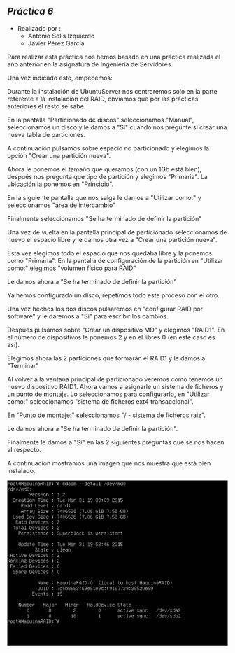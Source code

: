 ## *Práctica 6* 
- Realizado por : 
   + Antonio Solís Izquierdo
   + Javier Pérez García

Para realizar esta práctica nos hemos basado en una práctica realizada el año anterior en la asignatura de Ingeniería de Servidores.

Una vez indicado esto, empecemos:

Durante la instalación de UbuntuServer nos centraremos solo en la parte referente a la instalación del RAID, obviamos que por las prácticas anteriores el resto se sabe.

En la pantalla "Particionado de discos" seleccionamos "Manual", seleccionamos un disco y le damos a "Sí" cuando nos pregunte si crear una nueva tabla de particiones. 

A continuación pulsamos sobre espacio no particionado y elegimos la opción "Crear una partición nueva".

Ahora le ponemos el tamaño que queramos (con un 1Gb está bien), después nos pregunta que tipo de partición y elegimos "Primaria". La ubicación la ponemos en "Principio".

En la siguiente pantalla que nos salga le damos a "Utilizar como:" y seleccionamos "área de intercambio"

Finalmente seleccionamos "Se ha terminado de definir la partición"

Una vez de vuelta en la pantalla principal de particionado seleccionamos de nuevo el espacio libre y le damos otra vez a "Crear una partición nueva".

Esta vez elegimos todo el espacio que nos quedaba libre y la ponemos como "Primaria". En la pantalla de configuración de la partición en "Utilizar como:" elegimos "volumen físico para RAID"

Le damos ahora a "Se ha terminado de definir la partición"

Ya hemos configurado un disco, repetimos todo este proceso con el otro.

Una vez hechos los dos discos pulsaremos en "configurar RAID por software" y le daremos a "Sí" para escribir los cambios. 

Después pulsamos sobre "Crear un dispositivo MD" y elegimos "RAID1". En el número de dispositivos le ponemos 2 y en el libres 0 (en este caso es así).

Elegimos ahora las 2 particiones que formarán el RAID1 y le damos a "Terminar"

Al volver a la ventana principal de particionado veremos como tenemos un nuevo dispositivo RAID1. Ahora vamos a asignarle un sistema de ficheros y un punto de montaje. Lo seleccionamos para configurarlo, en "Utilizar como:" seleccionamos "sistema de ficheros ext4 transaccional".

En "Punto de montaje:" seleccionamos "/ - sistema de ficheros raiz".

Le damos ahora a "Se ha terminado de definir la partición".

Finalmente le damos a "Sí" en las 2 siguientes preguntas que se nos hacen al respecto.

A continuación mostramos una imagen que nos muestra que está bien instalado.


![Captura 1](capturas/1.png)